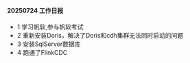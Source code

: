 #### 20250724 工作日报
* 1 学习帆软,参与帆软考试
* 2 重新安装Doris，解决了Doris和cdh集群无法同时启动的问题
* 3 安装SqlServer数据库
* 4 跑通了FlinkCDC








